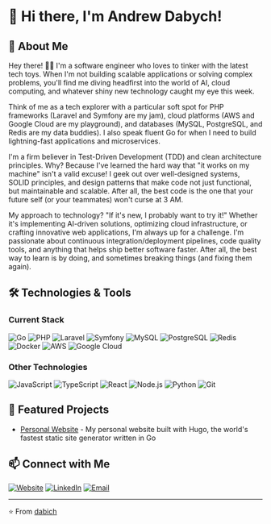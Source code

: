 # 👋 Hi there, I'm Andrew Dabych!

## 🚀 About Me
Hey there! 👨‍💻 I'm a software engineer who loves to tinker with the latest tech toys. When I'm not building scalable applications or solving complex problems, you'll find me diving headfirst into the world of AI, cloud computing, and whatever shiny new technology caught my eye this week.

Think of me as a tech explorer with a particular soft spot for PHP frameworks (Laravel and Symfony are my jam), cloud platforms (AWS and Google Cloud are my playground), and databases (MySQL, PostgreSQL, and Redis are my data buddies). I also speak fluent Go for when I need to build lightning-fast applications and microservices.

I'm a firm believer in Test-Driven Development (TDD) and clean architecture principles. Why? Because I've learned the hard way that "it works on my machine" isn't a valid excuse! I geek out over well-designed systems, SOLID principles, and design patterns that make code not just functional, but maintainable and scalable. After all, the best code is the one that your future self (or your teammates) won't curse at 3 AM.

My approach to technology? "If it's new, I probably want to try it!" Whether it's implementing AI-driven solutions, optimizing cloud infrastructure, or crafting innovative web applications, I'm always up for a challenge. I'm passionate about continuous integration/deployment pipelines, code quality tools, and anything that helps ship better software faster. After all, the best way to learn is by doing, and sometimes breaking things (and fixing them again).

## 🛠️ Technologies & Tools
### Current Stack
![Go](https://img.shields.io/badge/Go-00ADD8?style=flat&logo=go&logoColor=white)
![PHP](https://img.shields.io/badge/PHP-777BB4?style=flat&logo=php&logoColor=white)
![Laravel](https://img.shields.io/badge/Laravel-FF2D20?style=flat&logo=laravel&logoColor=white)
![Symfony](https://img.shields.io/badge/Symfony-000000?style=flat&logo=symfony&logoColor=white)
![MySQL](https://img.shields.io/badge/MySQL-4479A1?style=flat&logo=mysql&logoColor=white)
![PostgreSQL](https://img.shields.io/badge/PostgreSQL-336791?style=flat&logo=postgresql&logoColor=white)
![Redis](https://img.shields.io/badge/Redis-DC382D?style=flat&logo=redis&logoColor=white)
![Docker](https://img.shields.io/badge/Docker-2496ED?style=flat&logo=docker&logoColor=white)
![AWS](https://img.shields.io/badge/AWS-232F3E?style=flat&logo=amazon-aws&logoColor=white)
![Google Cloud](https://img.shields.io/badge/Google_Cloud-4285F4?style=flat&logo=google-cloud&logoColor=white)

### Other Technologies
![JavaScript](https://img.shields.io/badge/JavaScript-F7DF1E?style=flat&logo=javascript&logoColor=black)
![TypeScript](https://img.shields.io/badge/TypeScript-007ACC?style=flat&logo=typescript&logoColor=white)
![React](https://img.shields.io/badge/React-20232A?style=flat&logo=react&logoColor=61DAFB)
![Node.js](https://img.shields.io/badge/Node.js-43853D?style=flat&logo=node.js&logoColor=white)
![Python](https://img.shields.io/badge/Python-3776AB?style=flat&logo=python&logoColor=white)
![Git](https://img.shields.io/badge/Git-F05032?style=flat&logo=git&logoColor=white)

## 🌟 Featured Projects
- [Personal Website](https://dabych.com) - My personal website built with Hugo, the world's fastest static site generator written in Go

## 📫 Connect with Me
[![Website](https://img.shields.io/badge/Website-000000?style=flat&logo=globe&logoColor=white)](https://dabych.com)
[![LinkedIn](https://img.shields.io/badge/LinkedIn-0077B5?style=flat&logo=linkedin&logoColor=white)](https://linkedin.com/in/dabich)
[![Email](https://img.shields.io/badge/Email-D14836?style=flat&logo=gmail&logoColor=white)](mailto:andrew@dabych.com)

---
⭐️ From [dabich](https://github.com/dabich) 